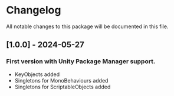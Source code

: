 # Changelog
All notable changes to this package will be documented in this file.

## [1.0.0] - 2024-05-27
### First version with Unity Package Manager support.
- KeyObjects added
- Singletons for MonoBehaviours added
- Singletons for ScriptableObjects added
